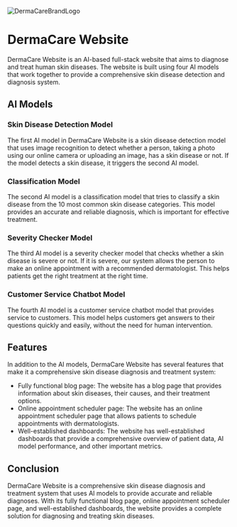 
![DermaCareBrandLogo](https://github.com/Birhan121994/DjangoDermaCareProject/assets/111244120/d6f13d6e-7345-422b-8a30-85bc778fdca7)

# DermaCare Website

DermaCare Website is an AI-based full-stack website that aims to diagnose and treat human skin diseases. The website is built using four AI models that work together to provide a comprehensive skin disease detection and diagnosis system.

## AI Models

### Skin Disease Detection Model

The first AI model in DermaCare Website is a skin disease detection model that uses image recognition to detect whether a person, taking a photo using our online camera or uploading an image, has a skin disease or not. If the model detects a skin disease, it triggers the second AI model.

### Classification Model

The second AI model is a classification model that tries to classify a skin disease from the 10 most common skin disease categories. This model provides an accurate and reliable diagnosis, which is important for effective treatment.

### Severity Checker Model

The third AI model is a severity checker model that checks whether a skin disease is severe or not. If it is severe, our system allows the person to make an online appointment with a recommended dermatologist. This helps patients get the right treatment at the right time.

### Customer Service Chatbot Model

The fourth AI model is a customer service chatbot model that provides service to customers. This model helps customers get answers to their questions quickly and easily, without the need for human intervention.

## Features

In addition to the AI models, DermaCare Website has several features that make it a comprehensive skin disease diagnosis and treatment system:

- Fully functional blog page: The website has a blog page that provides information about skin diseases, their causes, and their treatment options.
- Online appointment scheduler page: The website has an online appointment scheduler page that allows patients to schedule appointments with dermatologists.
- Well-established dashboards: The website has well-established dashboards that provide a comprehensive overview of patient data, AI model performance, and other important metrics.

## Conclusion

DermaCare Website is a comprehensive skin disease diagnosis and treatment system that uses AI models to provide accurate and reliable diagnoses. With its fully functional blog page, online appointment scheduler page, and well-established dashboards, the website provides a complete solution for diagnosing and treating skin diseases.
